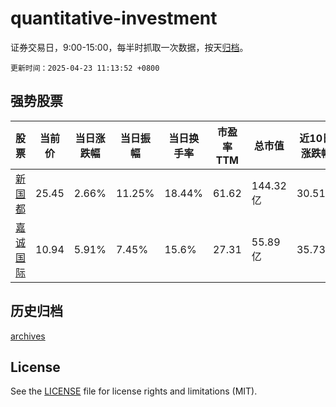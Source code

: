 # quantitative-investment

证券交易日，9:00-15:00，每半时抓取一次数据，按天[归档](archives)。

`更新时间：2025-04-23 11:13:52 +0800`

## 强势股票

|股票|当前价|当日涨跌幅|当日振幅|当日换手率|市盈率TTM|总市值|近10日涨跌幅|
|----|----|----|----|----|----|----|----|
|[新国都](https://xueqiu.com/S/SZ300130)|25.45|2.66%|11.25%|18.44%|61.62|144.32亿|30.51%|
|[嘉诚国际](https://xueqiu.com/S/SH603535)|10.94|5.91%|7.45%|15.6%|27.31|55.89亿|35.73%|

## 历史归档

[archives](archives)

## License

See the [LICENSE](LICENSE) file for license rights and limitations (MIT).